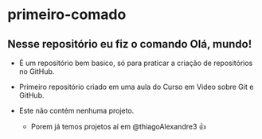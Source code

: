 # primeiro-comado
 Nesse repositório eu fiz o comando **Olá, mundo!**
  ---

 * É um repositório bem basico, só para praticar a criação de repositórios no GitHub.

 * Primeiro repositório criado em uma aula do Curso em Video sobre Git e GitHub.

 * Este não contém nenhuma projeto.
    * Porem já temos projetos aí em @thiagoAlexandre3 :+1:
